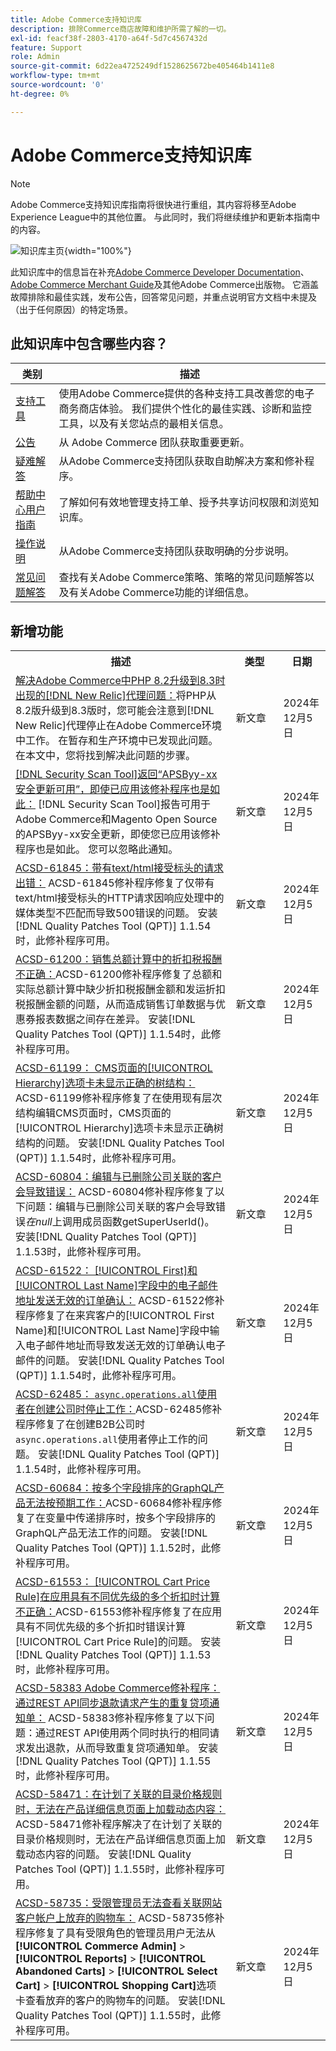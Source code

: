 ```yaml
---
title: Adobe Commerce支持知识库
description: 排除Commerce商店故障和维护所需了解的一切。
exl-id: feacf38f-2803-4170-a64f-5d7c4567432d
feature: Support
role: Admin
source-git-commit: 6d22ea4725249df1528625672be405464b1411e8
workflow-type: tm+mt
source-wordcount: '0'
ht-degree: 0%

---
```


# Adobe Commerce支持知识库

>[!NOTE]
>
>Adobe Commerce支持知识库指南将很快进行重组，其内容将移至Adobe Experience League中的其他位置。 与此同时，我们将继续维护和更新本指南中的内容。

![知识库主页](../help/assets/knowledge-base-home-page-cover.jpg){width="100%"}

此知识库中的信息旨在补充[Adobe Commerce Developer Documentation](https://developer.adobe.com/commerce/docs)、[Adobe Commerce Merchant Guide](https://experienceleague.adobe.com/docs/commerce-admin/user-guides/home.html)及其他Adobe Commerce出版物。 它涵盖故障排除和最佳实践，发布公告，回答常见问题，并重点说明官方文档中未提及（出于任何原因）的特定场景。

## 此知识库中包含哪些内容？

| 类别 | 描述 |
| --- | --- |
| [支持工具](/help/support-tools/overview.md) | 使用Adobe Commerce提供的各种支持工具改善您的电子商务商店体验。 我们提供个性化的最佳实践、诊断和监控工具，以及有关您站点的最相关信息。 |
| [公告](/help/announcements/overview.md) | 从 Adobe Commerce 团队获取重要更新。 |
| [疑难解答](/help/troubleshooting/overview.md) | 从Adobe Commerce支持团队获取自助解决方案和修补程序。 |
| [帮助中心用户指南](/help/help-center-guide/help-center/magento-help-center-user-guide.md) | 了解如何有效地管理支持工单、授予共享访问权限和浏览知识库。 |
| [操作说明](/help/how-to/overview.md) | 从Adobe Commerce支持团队获取明确的分步说明。 |
| [常见问题解答](/help/faq/overview.md) | 查找有关Adobe Commerce策略、策略的常见问题解答以及有关Adobe Commerce功能的详细信息。 |

## 新增功能

<table style="width:100%">
  <tr>
    <th style="width:70%">描述</th>
    <th style="width:15%">类型</th>
    <th style="width:15%">日期</th>
  </tr>

<tr>
    <td>
    <a href="https://experienceleague.adobe.com/en/docs/experience-cloud-kcs/kbarticles/ka-25301">解决Adobe Commerce中PHP 8.2升级到8.3时出现的[!DNL New Relic]代理问题：</a>将PHP从8.2版升级到8.3版时，您可能会注意到[!DNL New Relic]代理停止在Adobe Commerce环境中工作。 在暂存和生产环境中已发现此问题。 在本文中，您将找到解决此问题的步骤。
    </td>
    <td>新文章 </td>
    <td>2024年12月5日</td>
  </tr>

<tr>
    <td>
    <a href="https://experienceleague.adobe.com/en/docs/experience-cloud-kcs/kbarticles/ka-25321">[!DNL Security Scan Tool]返回“APSByy-xx安全更新可用”，即使已应用该修补程序也是如此：</a> [!DNL Security Scan Tool]报告可用于Adobe Commerce和Magento Open Source的APSByy-xx安全更新，即使您已应用该修补程序也是如此。 您可以忽略此通知。
    </td>
    <td>新文章 </td>
    <td>2024年12月5日</td>
  </tr>

<tr>
    <td>
    <a href="https://experienceleague.adobe.com/en/docs/commerce-operations/tools/quality-patches-tool/patches-available-in-qpt/v1-1-54/acsd-61845-error-occurs-for-requests-with-text-html-accept-header">ACSD-61845：带有text/html接受标头的请求出错：</a> ACSD-61845修补程序修复了仅带有text/html接受标头的HTTP请求因响应处理中的媒体类型不匹配而导致500错误的问题。 安装[!DNL Quality Patches Tool (QPT)] 1.1.54时，此修补程序可用。
    </td>
    <td>新文章 </td>
    <td>2024年12月5日</td>
  </tr>

<tr>
    <td>
    <a href="https://experienceleague.adobe.com/en/docs/commerce-operations/tools/quality-patches-tool/patches-available-in-qpt/v1-1-54/acsd-61200-fixes-discount-tax-compensation-in-sales-total-calculations">ACSD-61200：销售总额计算中的折扣税报酬不正确：</a>ACSD-61200修补程序修复了总额和实际总额计算中缺少折扣税报酬金额和发运折扣税报酬金额的问题，从而造成销售订单数据与优惠券报表数据之间存在差异。 安装[!DNL Quality Patches Tool (QPT)] 1.1.54时，此修补程序可用。
    </td>
    <td>新文章 </td>
    <td>2024年12月5日</td>
  </tr>

<tr>
    <td>
    <a href="https://experienceleague.adobe.com/en/docs/commerce-operations/tools/quality-patches-tool/patches-available-in-qpt/v1-1-54/acsd-61199-cms-page-hierarchy-tab-doesnt-display-proper-tree-structure">ACSD-61199： CMS页面的[!UICONTROL Hierarchy]选项卡未显示正确的树结构：</a>ACSD-61199修补程序修复了在使用现有层次结构编辑CMS页面时，CMS页面的[!UICONTROL Hierarchy]选项卡未显示正确树结构的问题。 安装[!DNL Quality Patches Tool (QPT)] 1.1.54时，此修补程序可用。
    </td>
    <td>新文章 </td>
    <td>2024年12月5日</td>
  </tr>

<tr>
    <td>
    <a href="https://experienceleague.adobe.com/en/docs/commerce-operations/tools/quality-patches-tool/patches-available-in-qpt/v1-1-53/acsd-60804-editing-customer-linked-to-deleted-company-causes-error">ACSD-60804：编辑与已删除公司关联的客户会导致错误：</a> ACSD-60804修补程序修复了以下问题：编辑与已删除公司关联的客户会导致错误<em>在null</em>上调用成员函数getSuperUserId()。 安装[!DNL Quality Patches Tool (QPT)] 1.1.53时，此修补程序可用。
    </td>
    <td>新文章 </td>
    <td>2024年12月5日</td>
  </tr>

<tr>
    <td>
    <a href="https://experienceleague.adobe.com/en/docs/commerce-operations/tools/quality-patches-tool/patches-available-in-qpt/v1-1-54/acsd-61522-email-in-name-fields-sends-invalid-order-confirmations">ACSD-61522： [!UICONTROL First]和[!UICONTROL Last Name]字段中的电子邮件地址发送无效的订单确认：</a> ACSD-61522修补程序修复了在来宾客户的[!UICONTROL First Name]和[!UICONTROL Last Name]字段中输入电子邮件地址而导致发送无效的订单确认电子邮件的问题。 安装[!DNL Quality Patches Tool (QPT)] 1.1.54时，此修补程序可用。
    </td>
    <td>新文章 </td>
    <td>2024年12月5日</td>
  </tr>

<tr>
    <td>
    <a href="https://experienceleague.adobe.com/en/docs/commerce-operations/tools/quality-patches-tool/patches-available-in-qpt/v1-1-54/acsd-62485-async-operations-all-consumer-stops-working-when-company-is-created">ACSD-62485： <code>async.operations.all</code>使用者在创建公司时停止工作：</a>ACSD-62485修补程序修复了在创建B2B公司时<code>async.operations.all</code>使用者停止工作的问题。 安装[!DNL Quality Patches Tool (QPT)] 1.1.54时，此修补程序可用。
    </td>
    <td>新文章 </td>
    <td>2024年12月5日</td>
  </tr>

<tr>
    <td>
    <a href="https://experienceleague.adobe.com/en/docs/commerce-operations/tools/quality-patches-tool/patches-available-in-qpt/v1-1-52/acsd-60684-graphql-product-sorting-by-multiple-fields-does-not-work-as-expected">ACSD-60684：按多个字段排序的GraphQL产品无法按预期工作：</a>ACSD-60684修补程序修复了在变量中传递排序时，按多个字段排序的GraphQL产品无法工作的问题。 安装[!DNL Quality Patches Tool (QPT)] 1.1.52时，此修补程序可用。
    </td>
    <td>新文章 </td>
    <td>2024年12月5日</td>
  </tr>

<tr>
    <td>
    <a href="https://experienceleague.adobe.com/en/docs/commerce-operations/tools/quality-patches-tool/patches-available-in-qpt/v1-1-53/acsd-61553-cart-price-rule-discounts-are-incorrectly-calculated-when-multiple-discounts-with-different-priorities-are-applied">ACSD-61553： [!UICONTROL Cart Price Rule]在应用具有不同优先级的多个折扣时计算不正确：</a>ACSD-61553修补程序修复了在应用具有不同优先级的多个折扣时错误计算[!UICONTROL Cart Price Rule]的问题。 安装[!DNL Quality Patches Tool (QPT)] 1.1.53时，此修补程序可用。
    </td>
    <td>新文章 </td>
    <td>2024年12月5日</td>
  </tr>

<tr>
    <td>
    <a href="https://experienceleague.adobe.com/en/docs/commerce-operations/tools/quality-patches-tool/patches-available-in-qpt/v1-1-55/acsd-58383-duplicate-credit-memos-from-simultaneous-refund-requests-via-rest-api">ACSD-58383 Adobe Commerce修补程序：通过REST API同步退款请求产生的重复贷项通知单：</a> ACSD-58383修补程序修复了以下问题：通过REST API使用两个同时执行的相同请求发出退款，从而导致重复贷项通知单。 安装[!DNL Quality Patches Tool (QPT)] 1.1.55时，此修补程序可用。
    </td>
    <td>新文章 </td>
    <td>2024年12月5日</td>
  </tr>

<tr>
    <td>
    <a href="https://experienceleague.adobe.com/en/docs/commerce-operations/tools/quality-patches-tool/patches-available-in-qpt/v1-1-55/acsd-58471-dynamic-content-fails-load-product-detail-page">ACSD-58471：在计划了关联的目录价格规则时，无法在产品详细信息页面上加载动态内容：</a> ACSD-58471修补程序解决了在计划了关联的目录价格规则时，无法在产品详细信息页面上加载动态内容的问题。 安装[!DNL Quality Patches Tool (QPT)] 1.1.55时，此修补程序可用。
    </td>
    <td>新文章 </td>
    <td>2024年12月5日</td>
  </tr>

<tr>
    <td>
    <a href="https://experienceleague.adobe.com/en/docs/commerce-operations/tools/quality-patches-tool/patches-available-in-qpt/v1-1-55/acsd-58735-restricted-admin-cant-view-abandoned-shopping-carts">ACSD-58735：受限管理员无法查看关联网站客户帐户上放弃的购物车：</a> ACSD-58735修补程序修复了具有受限角色的管理员用户无法从<strong>[!UICONTROL Commerce Admin]</strong> &gt; <strong>[!UICONTROL Reports]</strong> &gt; <strong>[!UICONTROL Abandoned Carts]</strong> &gt; <strong>[!UICONTROL Select Cart]</strong> &gt; <strong>[!UICONTROL Shopping Cart]</strong>选项卡查看放弃的客户的购物车的问题。 安装[!DNL Quality Patches Tool (QPT)] 1.1.55时，此修补程序可用。
    </td>
    <td>新文章 </td>
    <td>2024年12月5日</td>
  </tr>
</table>
